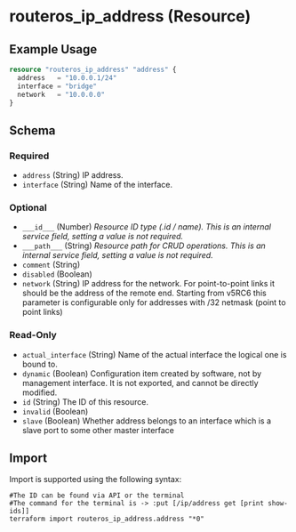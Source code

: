 # routeros_ip_address (Resource)


## Example Usage
```terraform
resource "routeros_ip_address" "address" {
  address   = "10.0.0.1/24"
  interface = "bridge"
  network   = "10.0.0.0"
}
```

<!-- schema generated by tfplugindocs -->
## Schema

### Required

- `address` (String) IP address.
- `interface` (String) Name of the interface.

### Optional

- `___id___` (Number) <em>Resource ID type (.id / name). This is an internal service field, setting a value is not required.</em>
- `___path___` (String) <em>Resource path for CRUD operations. This is an internal service field, setting a value is not required.</em>
- `comment` (String)
- `disabled` (Boolean)
- `network` (String) IP address for the network. For point-to-point links it should be the address of the remote end. Starting from v5RC6 this parameter is configurable only for addresses with /32 netmask (point to point links)

### Read-Only

- `actual_interface` (String) Name of the actual interface the logical one is bound to.
- `dynamic` (Boolean) Configuration item created by software, not by management interface. It is not exported, and cannot be directly modified.
- `id` (String) The ID of this resource.
- `invalid` (Boolean)
- `slave` (Boolean) Whether address belongs to an interface which is a slave port to some other master interface

## Import
Import is supported using the following syntax:
```shell
#The ID can be found via API or the terminal
#The command for the terminal is -> :put [/ip/address get [print show-ids]]
terraform import routeros_ip_address.address "*0"
```
